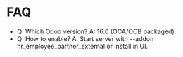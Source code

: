 # FAQ

- Q: Which Odoo version? A: 16.0 (OCA/OCB packaged).
- Q: How to enable? A: Start server with --addon hr_employee_partner_external or install in UI.
